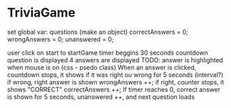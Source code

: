 # TriviaGame

set global var:
questions (make an object)
correctAnswers = 0;
wrongAnswers = 0;
unanswered = 0;

user click on start to startGame
timer beggins 30 seconds countdown
question is displayed 
4 answers are displayed
    TODO: answer is highlighted when mouse is on (css - psedo class)
When an answer is clicked, countdown stops, it shows if it was right ou wrong for 5 seconds (interval?)
    if wrong, right answer is shown
    wrongAnswers ++;
    if right, counter stops, it shows "CORRECT"
    correctAnswers ++;
If timer reaches 0, correct answer is shown for 5 seconds, unanswered ++, and next question loads
